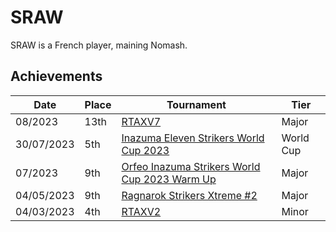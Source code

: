 # SRAW

SRAW is a French player, maining Nomash.

## Achievements

|Date|Place|Tournament|Tier|
|-|-|-|-|
| 08/2023 | 13th | [RTAXV7](../..//tournaments/rtaxv/rtaxv7.md) | Major |
| 30/07/2023 | 5th | [Inazuma Eleven Strikers World Cup 2023](../..//tournaments/worldcup23.md) | World Cup |
| 07/2023 | 9th | [Orfeo Inazuma Strikers World Cup 2023 Warm Up](../..//tournaments/misc/orfeowc.md) | Major |
| 04/05/2023 | 9th | [Ragnarok Strikers Xtreme #2](../..//tournaments/ragna/ragnax4.md) | Major |
| 04/03/2023 | 4th | [RTAXV2](../..//tournaments/rtaxv/rtaxv2.md) | Minor |
